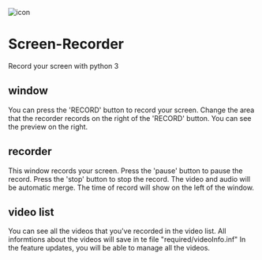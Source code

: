 ![icon](https://user-images.githubusercontent.com/76691550/124558864-a1115000-de6d-11eb-84ea-b7fd3199630c.png)

# Screen-Recorder

Record your screen with python 3

## window

You can press the 'RECORD' button to record your screen.
Change the area that the recorder records on the right of the 'RECORD' button.
You can see the preview on the right.

## recorder

This window records your screen.
Press the 'pause' button to pause the record.
Press the 'stop' button to stop the record.
The video and audio will be automatic merge.
The time of record will show on the left of the window.

## video list

You can see all the videos that you've recorded in the video list.
All informtions about the videos will save in te file "required/videoInfo.inf"
In the feature updates, you will be able to manage all the videos.

